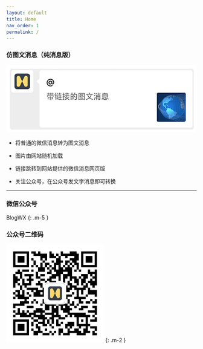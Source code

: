 ```yaml
---
layout: default
title: Home
nav_order: 1
permalink: /
---
```


### 仿图文消息（纯消息版）

![图文消息](./images/ti_common.png)

- 将普通的微信消息转为图文消息

- 图片由网站随机加载

- 链接跳转到网站提供的微信消息网页版

- 关注公众号，在公众号发文字消息即可转换


---


### 微信公众号

BlogWX
{: .m-5 }

### 公众号二维码

![微信订阅号：BlogWX](./images/blogwx_qr.png)
{: .m-2 }